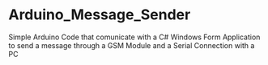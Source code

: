 # Arduino_Message_Sender
 Simple Arduino Code that comunicate with a C# Windows Form Application to send a message through a GSM Module and a Serial Connection with a PC
